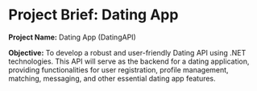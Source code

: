 # Project Brief: Dating App

**Project Name:** Dating App (DatingAPI)

**Objective:** To develop a robust and user-friendly Dating API using .NET technologies. This API will serve as the backend for a dating application, providing functionalities for user registration, profile management, matching, messaging, and other essential dating app features.
